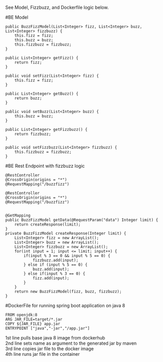 See Model, Fizzbuzz, and Dockerfile logic below.


#BE Model

    public BuzzFizzModel(List<Integer> fizz, List<Integer> buzz, List<Integer> fizzbuzz) {
        this.fizz = fizz;
        this.buzz = buzz;
        this.fizzbuzz = fizzbuzz;
    }

    public List<Integer> getFizz() {
        return fizz;
    }

    public void setFizz(List<Integer> fizz) {
        this.fizz = fizz;
    }

    public List<Integer> getBuzz() {
        return buzz;
    }

    public void setBuzz(List<Integer> buzz) {
        this.buzz = buzz;
    }

    public List<Integer> getFizzbuzz() {
        return fizzbuzz;
    }

    public void setFizzbuzz(List<Integer> fizzbuzz) {
        this.fizzbuzz = fizzbuzz;
    }

#BE Rest Endpoint with fizzbuzz logic


    @RestController
    @CrossOrigin(origins = "*")
    @RequestMapping("/buzzfizz")

    @RestController
    @CrossOrigin(origins = "*")
    @RequestMapping("/buzzfizz")    
    
    
    @GetMapping
    public BuzzFizzModel getData(@RequestParam("data") Integer limit) {
        return createResponse(limit);
    }
    private BuzzFizzModel createResponse(Integer limit) {
        List<Integer> fizz = new ArrayList();
        List<Integer> buzz = new ArrayList();
        List<Integer> fizzbuzz = new ArrayList();
        for(int input = 1; input <= limit; input++) {
            if(input % 3 == 0 && input % 5 == 0) {
                fizzbuzz.add(input);
            } else if (input % 5 == 0) {
                buzz.add(input);
            } else if(input % 3 == 0) {
                fizz.add(input);
            }
        }
        return new BuzzFizzModel(fizz, buzz, fizzbuzz);
    }



#DockerFile for running spring boot application on java 8


    FROM openjdk:8
    ARG JAR_FILE=target/*.jar
    COPY ${JAR_FILE} app.jar
    ENTRYPOINT ["java","-jar","/app.jar"]

1st line pulls base java 8 image from dockerhub  
2nd line sets name as argument to the generated jar by maven  
3rd line copies jar file to the docker image  
4th line runs jar file in the container